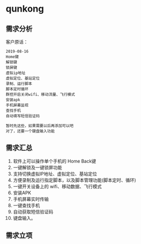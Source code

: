 # qunkong

## 需求分析 
客户原话：

``` 
2019-08-16
Home键
解锁键
锁屏键
虚拟ip地址
虚拟定位、基站定位
录制、运行脚本
脚本定时循环
群控开启关闭wifi、移动流量、飞行模式
安装apk
手机屏幕监视
查找手机
自动填写短信验证码

暂时先这些，如果需要以后再添加可以吧
对了，还要一个键盘输入功能
```


## 需求汇总

1. 软件上可以操作单个手机的 Home Back键
2. 一键解锁及一键锁屏功能
3. 支持切换虚拟IP地址、虚拟定位、基站定位
4. 方便录制及运行指定脚本，以及脚本管理功能(脚本定时、循环)
5. 一键开关设备上的 wifi、移动数据、飞行模式
6. 安装APK
7. 手机屏幕实时传输
8. 一键查找手机
9. 自动获取短信验证码
10. 键盘输入。

## 需求立项



